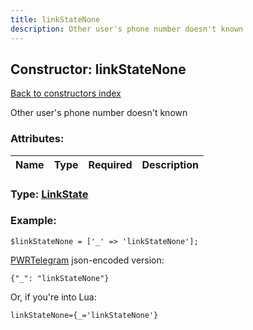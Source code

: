 ```yaml
---
title: linkStateNone
description: Other user's phone number doesn't known
---
```

## Constructor: linkStateNone  
[Back to constructors index](index.md)



Other user's phone number doesn't known

### Attributes:

| Name     |    Type       | Required | Description |
|----------|---------------|----------|-------------|



### Type: [LinkState](../types/LinkState.md)


### Example:

```
$linkStateNone = ['_' => 'linkStateNone'];
```  

[PWRTelegram](https://pwrtelegram.xyz) json-encoded version:

```
{"_": "linkStateNone"}
```


Or, if you're into Lua:  


```
linkStateNone={_='linkStateNone'}

```


